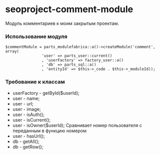 # seoproject-comment-module
Модуль комментариев к моим закрытым проектам.

### Использование модуля

```
$commentModule = parts_modulefabrica::a()->createModule('comment', array(
                'user' => parts_user::current()
                , 'userFactory' => factory_user::a()
                , 'db' => parts_sql::a()
                , 'entityId' => $this->_code . $this->_moduleId));
```

### Требование к классам

* userFactory - getById($userId);
* user - name;
* user - url;
* user - image;
* user - isAuth();
* user - isCurrent();
* user - isOwner($userId); Сравнивает номер пользователя с переданным в функцию номером
* user - hasUrl();
* db - getAll();
* db - getRow();
